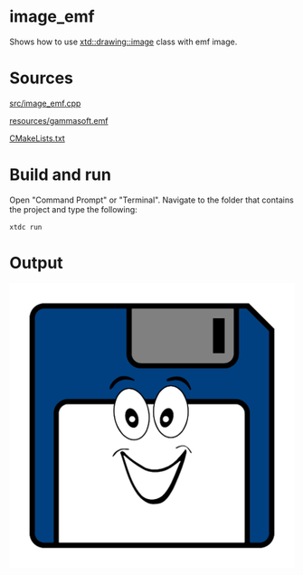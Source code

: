 # image_emf

Shows how to use [xtd::drawing::image](https://gammasoft71.github.io/xtd/reference_guides/latest/classxtd_1_1drawing_1_1image.html) class with emf image.

# Sources

[src/image_emf.cpp](src/image_emf.cpp)

[resources/gammasoft.emf](resources/gammasoft.emf)

[CMakeLists.txt](CMakeLists.txt)

# Build and run

Open "Command Prompt" or "Terminal". Navigate to the folder that contains the project and type the following:

```shell
xtdc run
```

# Output

![Screenshot](../../../../docs/pictures/examples/image_emf.png)
